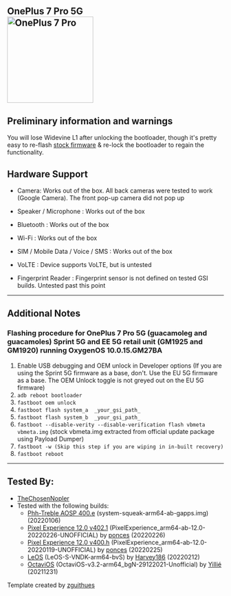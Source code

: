 ## OnePlus 7 Pro 5G <br> <img src="https://cdn2.gsmarena.com/vv/bigpic/oneplus-7-pro-r1.jpg" alt="OnePlus 7 Pro" width="200"/>

## Preliminary information and warnings
You will lose Widevine L1 after unlocking the bootloader, though it's pretty easy to re-flash [stock firmware](https://forum.xda-developers.com/showthread.php?t=3930585) & re-lock the bootloader to regain the functionality.

## Hardware Support

* Camera: Works out of the box. All back cameras were tested to work (Google Camera). The front pop-up camera did not pop up

* Speaker / Microphone : Works out of the box

* Bluetooth : Works out of the box

* Wi-Fi : Works out of the box

* SIM / Mobile Data / Voice / SMS : Works out of the box

* VoLTE : Device supports VoLTE, but is untested

* Fingerprint Reader : Fingerprint sensor is not defined on tested GSI builds. Untested past this point

***
## Additional Notes
### Flashing procedure for OnePlus 7 Pro 5G (guacamoleg and guacamoles) Sprint 5G and EE 5G retail unit (GM1925 and GM1920) running OxygenOS 10.0.15.GM27BA
1. Enable USB debugging and OEM unlock in Developer options (If you are using the Sprint 5G firmware as a base, don't. Use the EU 5G firmware as a base. The OEM Unlock toggle is not greyed out on the EU 5G firmware)
2. `adb reboot bootloader`
3. `fastboot oem unlock` 
4. `fastboot flash system_a  _your_gsi_path_`
5. `fastboot flash system_b  _your_gsi_path_`
6. `fastboot --disable-verity --disable-verification flash vbmeta vbmeta.img` (stock vbmeta.img extracted from official update package using Payload Dumper)
7. `fastboot -w (Skip this step if you are wiping in in-built recovery)`
8. `fastboot reboot`
***

## Tested By:
* [TheChosenNopler](https://github.com/thechosennopler)
* Tested with the following builds:
    * [Phh-Treble AOSP 400.e](https://github.com/phhusson/treble_experimentations/releases/tag/v400.e) (system-squeak-arm64-ab-gapps.img) (20220106)
    * [Pixel Experience 12.0 v402.1](https://github.com/ponces/treble_build_pe/releases/tag/v402.1) (PixelExperience_arm64-ab-12.0-20220226-UNOFFICIAL) by [ponces](https://github.com/ponces) (20220226)
    * [Pixel Experience 12.0 v400.h](https://github.com/ponces/treble_build_pe/releases/tag/v400.h) (PixelExperience_arm64-ab-12.0-20220119-UNOFFICIAL) by [ponces](https://github.com/ponces) (20220225)
    * [LeOS](https://leos-gsi.de/downloads/LeOS-S/Feb/) (LeOS-S-VNDK-arm64-bvS) by [Harvey186](https://t.me/harvey186) (20220212)
    * [OctaviOS](https://sourceforge.net/projects/yilliee-projects/files/GSIs/Octavi/v3.2/) (OctaviOS-v3.2-arm64_bgN-29122021-Unofficial) by [Yillié](https://github.com/Yilliee) (20211231)


Template created by [zguithues](https://github.com/zguithues)